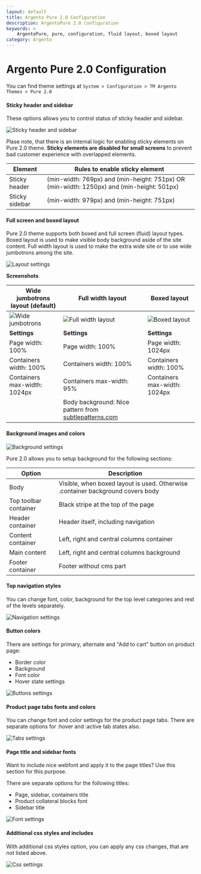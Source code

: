 ```yaml
---
layout: default
title: Argento Pure 2.0 Configuration
description: ArgentoPure 2.0 configuration
keywords: >
    ArgentoPure, pure, configuration, fluid layout, boxed layout
category: Argento
---
```


# Argento Pure 2.0 Configuration

You can find theme settings at `System > Configuration > TM Argento Themes > Pure 2.0`

#### Sticky header and sidebar

These options allows you to control status of sticky header and sidebar.

![Sticky header and sidebar](/images/argento/pure2/configuration/sticky_elements.png)

Plase note, that there is an internal logic for enabling sticky elements on
Pure 2.0 theme. **Sticky elements are disabled for small screens** to prevent bad
customer experience with overlapped elements.

Element | Rules to enable sticky element
--------|-------------------------------
Sticky header | (min-width: 769px) and (min-height: 751px) OR (min-width: 1250px) and (min-height: 501px)
Sticky sidebar | (min-width: 979px) and (min-height: 751px)

#### Full screen and boxed layout

Pure 2.0 theme supports both boxed and full screen (fluid) layout types. Boxed layout is
used to make visible body background aside of the site content. Full width layout
is used to make the extra wide site or to use wide jumbotrons among the site.

![Layout settings](/images/argento/pure2/configuration/layout.png)

**Screenshots**

Wide jumbotrons layout (default) | Full width layout | Boxed layout
---------------------------------|-------------------|-------------
![Wide jumbotrons](/images/argento/pure2/configuration/layout/resized/wide_jumbotrons.png) | ![Full width layout](/images/argento/pure2/configuration/layout/resized/full_width.png) | ![Boxed layout](/images/argento/pure2/configuration/layout/resized/boxed.png)
**Settings** | **Settings** | **Settings**
Page width: 100% | Page width: 100% | Page width: 1024px
Containers width: 100% | Containers width: 100% | Containers width: 100%
Containers max-width: 1024px | Containers max-width: 95% | Containers max-width: 1024px
 | | Body background: Nice pattern from [subtlepatterns.com](http://subtlepatterns.com/)

#### Background images and colors

![Background settings](/images/argento/pure2/configuration/background.png)

Pure 2.0 allows you to setup background for the following sections:

Option | Description
-------|------------
Body | Visible, when boxed layout is used. Otherwise .container background covers body
Top toolbar container | Black stripe at the top of the page
Header container | Header itself, including navigation
Content container | Left, right and central columns container
Main content | Left, right and central columns background
Footer container | Footer without cms part

#### Top navigation styles

You can change font, color, background for the top level categories
and rest of the levels separately.

![Navigation settings](/images/argento/pure2/configuration/navigation.png)

#### Button colors

There are settings for primary, alternate and "Add to cart" button on product page:

- Border color
- Background
- Font color
- Hover state settings

![Buttons settings](/images/argento/pure2/configuration/button.png)

#### Product page tabs fonts and colors

You can change font and color settings for the product page tabs. There are
separate options for :hover and :active tab states also.

![Tabs settings](/images/argento/pure2/configuration/tabs.png)

#### Page title and sidebar fonts

Want to include nice webfont and apply it to the page titles? Use this section
for this purpose.

There are separate options for the following titles:

- Page, sidebar, containers title
- Product collateral blocks font
- Sidebar title

![Font settings](/images/argento/pure2/configuration/font.png)

#### Additional css styles and includes

With additional css styles option, you can apply any css changes, that are not
listed above.

![Css settings](/images/argento/pure2/configuration/css.png)
